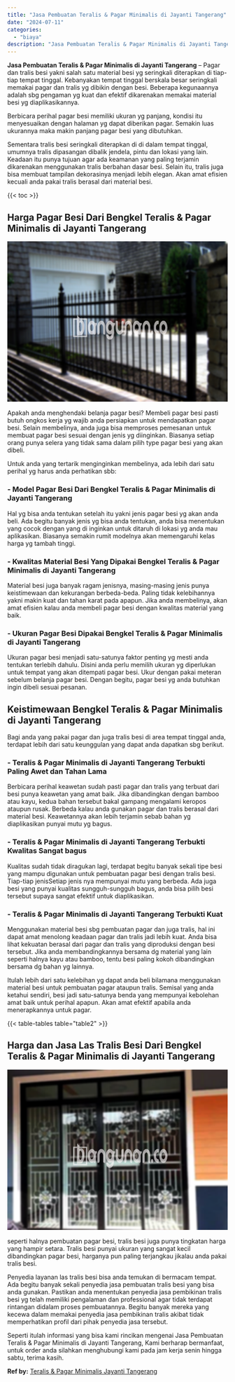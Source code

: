 ```yaml
---
title: "Jasa Pembuatan Teralis & Pagar Minimalis di Jayanti Tangerang"
date: "2024-07-11"
categories: 
  - "biaya"
description: "Jasa Pembuatan Teralis & Pagar Minimalis di Jayanti Tangerang. Seperti itulah informasi yang bisa kami rincikan mengenai Jasa Pembuatan Teralis & Pagar Minim..."
---
```


**Jasa Pembuatan Teralis & Pagar Minimalis di Jayanti Tangerang** – Pagar dan tralis besi yakni salah satu material besi yg seringkali diterapkan di tiap-tiap tempat tinggal. Kebanyakan tempat tinggal berskala besar seringkali memakai pagar dan tralis yg dibikin dengan besi. Beberapa kegunaannya adalah sbg pengaman yg kuat dan efektif dikarenakan memakai material besi yg diaplikasikannya.

Berbicara perihal pagar besi memiliki ukuran yg panjang, kondisi itu menyesuaikan dengan halaman yg dapat diberikan pagar. Semakin luas ukurannya maka makin panjang pagar besi yang dibutuhkan.

Sementara tralis besi seringkali diterapkan di di dalam tempat tinggal, umumnya tralis dipasangan dibalik jendela, pintu dan lokasi yang lain. Keadaan itu punya tujuan agar ada keamanan yang paling terjamin dikarenakan menggunakan tralis berbahan dasar besi. Selain itu, tralis juga bisa membuat tampilan dekorasinya menjadi lebih elegan. Akan amat efisien kecuali anda pakai tralis berasal dari material besi.

{{< toc >}}

## Harga Pagar Besi Dari Bengkel Teralis & Pagar Minimalis di Jayanti Tangerang

![Jasa Pembuatan Teralis & Pagar Minimalis di Jayanti Tangerang](/images/pagar-minimalis-murah-39.png)

Apakah anda menghendaki belanja pagar besi? Membeli pagar besi pasti butuh ongkos kerja yg wajib anda persiapkan untuk mendapatkan pagar besi. Selain membelinya, anda juga bisa memproses pemesanan untuk membuat pagar besi sesuai dengan jenis yg diinginkan. Biasanya setiap orang punya selera yang tidak sama dalam pilih type pagar besi yang akan dibeli.

Untuk anda yang tertarik menginginkan membelinya, ada lebih dari satu perihal yg harus anda perhatikan sbb:
### \- Model Pagar Besi Dari Bengkel Teralis & Pagar Minimalis di Jayanti Tangerang

Hal yg bisa anda tentukan setelah itu yakni jenis pagar besi yg akan anda beli. Ada begitu banyak jenis yg bisa anda tentukan, anda bisa menentukan yang cocok dengan yang di inginkan untuk ditaruh di lokasi yg anda mau aplikasikan. Biasanya semakin rumit modelnya akan memengaruhi kelas harga yg tambah tinggi.

### \- Kwalitas Material Besi Yang Dipakai Bengkel Teralis & Pagar Minimalis di Jayanti Tangerang

Material besi juga banyak ragam jenisnya, masing-masing jenis punya keistimewaan dan kekurangan berbeda-beda. Paling tidak kelebihannya yakni makin kuat dan tahan karat pada apapun. Jika anda membelinya, akan amat efisien kalau anda membeli pagar besi dengan kwalitas material yang baik.

### \- Ukuran Pagar Besi Dipakai Bengkel Teralis & Pagar Minimalis di Jayanti Tangerang

Ukuran pagar besi menjadi satu-satunya faktor penting yg mesti anda tentukan terlebih dahulu. Disini anda perlu memilih ukuran yg diperlukan untuk tempat yang akan ditempati pagar besi. Ukur dengan pakai meteran sebelum belanja pagar besi. Dengan begitu, pagar besi yg anda butuhkan ingin dibeli sesuai pesanan.

## Keistimewaan Bengkel Teralis & Pagar Minimalis di Jayanti Tangerang

Bagi anda yang pakai pagar dan juga tralis besi di area tempat tinggal anda, terdapat lebih dari satu keunggulan yang dapat anda dapatkan sbg berikut.

### \- Teralis & Pagar Minimalis di Jayanti Tangerang Terbukti Paling Awet dan Tahan Lama

Berbicara perihal keawetan sudah pasti pagar dan tralis yang terbuat dari besi punya keawetan yang amat baik. Jika dibandingkan dengan bamboo atau kayu, kedua bahan tersebut bakal gampang mengalami keropos ataupun rusak. Berbeda kalau anda gunakan pagar dan tralis berasal dari material besi. Keawetannya akan lebih terjamin sebab bahan yg diaplikasikan punyai mutu yg bagus.

### \- Teralis & Pagar Minimalis di Jayanti Tangerang Terbukti Kwalitas Sangat bagus

Kualitas sudah tidak diragukan lagi, terdapat begitu banyak sekali tipe besi yang mampu digunakan untuk pembuatan pagar besi dengan tralis besi. Tiap-tiap jenisSetiap jenis nya mempunyai mutu yang berbeda. Ada juga besi yang punyai kualitas sungguh-sungguh bagus, anda bisa pilih besi tersebut supaya sangat efektif untuk diaplikasikan.

### \- Teralis & Pagar Minimalis di Jayanti Tangerang Terbukti Kuat

Menggunakan material besi sbg pembuatan pagar dan juga tralis, hal ini dapat amat menolong keadaan pagar dan tralis jadi lebih kuat. Anda bisa lihat kekuatan berasal dari pagar dan tralis yang diproduksi dengan besi tersebut. Jika anda membandingkannya bersama dg material yang lain seperti halnya kayu atau bamboo, tentu besi paling kokoh dibandingkan bersama dg bahan yg lainnya.

Itulah lebih dari satu kelebihan yg dapat anda beli bilamana menggunakan material besi untuk pembuatan pagar ataupun tralis. Semisal yang anda ketahui sendiri, besi jadi satu-satunya benda yang mempunyai kebolehan amat baik untuk perihal apapun. Akan amat efektif apabila anda menerapkannya untuk pagar.

{{< table-tables table="table2" >}}

## Harga dan Jasa Las Tralis Besi Dari Bengkel Teralis & Pagar Minimalis di Jayanti Tangerang

![Jasa Pembuatan Teralis & Pagar Minimalis di Jayanti Tangerang](/images/teralis-minimalis-murah-19.png)

seperti halnya pembuatan pagar besi, tralis besi juga punya tingkatan harga yang hampir setara. Tralis besi punyai ukuran yang sangat kecil dibandingkan pagar besi, harganya pun paling terjangkau jikalau anda pakai tralis besi.

Penyedia layanan las tralis besi bisa anda temukan di bermacam tempat. Ada begitu banyak sekali penyedia jasa pembuatan tralis besi yang bisa anda gunakan. Pastikan anda menentukan penyedia jasa pembikinan tralis besi yg telah memiliki pengalaman dan professional agar tidak terdapat rintangan didalam proses pembuatannya. Begitu banyak mereka yang kecewa dalam memakai penyedia jasa pembikinan tralis akibat tidak memperhatikan profil dari pihak penyedia jasa tersebut.

Seperti itulah informasi yang bisa kami rincikan mengenai Jasa Pembuatan Teralis & Pagar Minimalis di Jayanti Tangerang, Kami berharap bermanfaat, untuk order anda silahkan menghubungi kami pada jam kerja senin hingga sabtu, terima kasih.

**Ref by:** [Teralis & Pagar Minimalis Jayanti Tangerang](https://id.wikipedia.org/wiki/Teralis)

